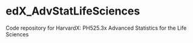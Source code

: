 # edX_AdvStatLifeSciences
Code repository for HarvardX: PH525.3x Advanced Statistics for the Life Sciences
